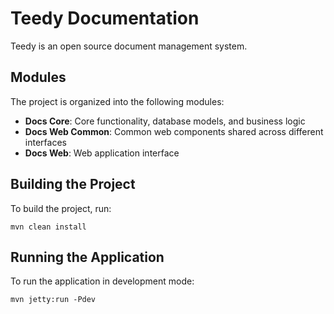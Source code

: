 # Teedy Documentation

Teedy is an open source document management system.

## Modules

The project is organized into the following modules:

- **Docs Core**: Core functionality, database models, and business logic
- **Docs Web Common**: Common web components shared across different interfaces
- **Docs Web**: Web application interface

## Building the Project

To build the project, run:

```
mvn clean install
```

## Running the Application

To run the application in development mode:

```
mvn jetty:run -Pdev
``` 